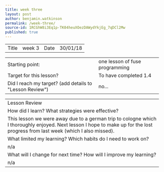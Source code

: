 ```yaml
---
title: week three
layout: post
author: benjamin.watkinson
permalink: /week-three/
source-id: 1RCGhW8i3Eq1p-TK04heuXOezDAWydYkjEg_7qDCl2Mw
published: true
---
```

<table>
  <tr>
    <td>Title</td>
    <td>week 3</td>
    <td>Date</td>
    <td>30/01/18</td>
  </tr>
</table>


<table>
  <tr>
    <td>Starting point:</td>
    <td>one lesson of fuse programming</td>
  </tr>
  <tr>
    <td>Target for this lesson?</td>
    <td>To have completed 1.4</td>
  </tr>
  <tr>
    <td>Did I reach my target? 
(add details to "Lesson Review")</td>
    <td> no...</td>
  </tr>
</table>


<table>
  <tr>
    <td>Lesson Review</td>
  </tr>
  <tr>
    <td>How did I learn? What strategies were effective? </td>
  </tr>
  <tr>
    <td>This lesson we were away due to a german trip to cologne which I thoroughly enjoyed. Next lesson I hope to make up for the lost progress from last week (which I also missed). </td>
  </tr>
  <tr>
    <td>What limited my learning? Which habits do I need to work on? </td>
  </tr>
  <tr>
    <td>n/a</td>
  </tr>
  <tr>
    <td>What will I change for next time? How will I improve my learning?</td>
  </tr>
  <tr>
    <td>n/a</td>
  </tr>
</table>


